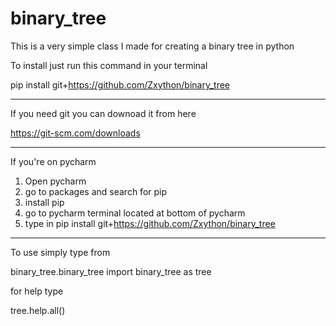 # binary_tree
This is a very simple class I made for creating a binary tree in python

To install just run this command in your terminal

  pip install git+https://github.com/Zxython/binary_tree
  
-----------------------------------------------------------------------
If you need git you can downoad it from here

  https://git-scm.com/downloads

-----------------------------------------------------------------------

If you're on pycharm
1) Open pycharm
2) go to packages and search for pip
3) install pip
4) go to pycharm terminal located at bottom of pycharm
5) type in pip install git+https://github.com/Zxython/binary_tree

-----------------------------------------------------------------------

To use simply type from 

binary_tree.binary_tree import binary_tree as tree

for help type

tree.help.all()
